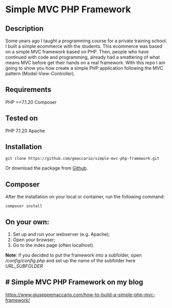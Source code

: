 # Simple MVC PHP Framework

## Description
Some years ago I taught a programming course for a private training school. I built a simple ecommerce with the students. This ecommerce was based on a simple MVC framework based on PHP. Then, people who have continued with code and programming, already had a smattering of what means MVC before get their hands on a real framework. With this repo I am going to show you how create a simple PHP application following the MVC pattern (Model-View-Controller). 

## Requirements
PHP >=7.1.20 
Composer

## Tested on 
PHP 7.1.20 Apache

## Installation
```
git clone https://github.com/gmaccario/simple-mvc-php-framework.git
```
Or download the package from [Github](https://github.com/gmaccario/simple-mvc-php-framework).

## Composer
After the installation on your local or container, run the following command:
```
composer install
```

## On your own:
1. Set up and run your webserver (e.g. Apache);
2. Open your browser;
3. Go to the index page (often localhost).

**Note**: if you decided to put the framework into a subfolder, open */config/config.php* and set up the name of the subfolder here *URL_SUBFOLDER*

## # Simple MVC PHP Framework on my blog
https://www.giuseppemaccario.com/how-to-build-a-simple-php-mvc-framework/
